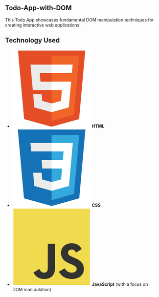 ## Todo-App-with-DOM
This Todo App showcases fundamental DOM manipulation techniques for creating interactive web applications.
## Technology Used
- ![HTML5 Logo](https://raw.githubusercontent.com/devicons/devicon/master/icons/html5/html5-original.svg) **HTML**
- ![CSS3 Logo](https://raw.githubusercontent.com/devicons/devicon/master/icons/css3/css3-original.svg) **CSS**
- ![JavaScript Logo](https://raw.githubusercontent.com/devicons/devicon/master/icons/javascript/javascript-original.svg) **JavaScript** (with a focus on DOM manipulation)
